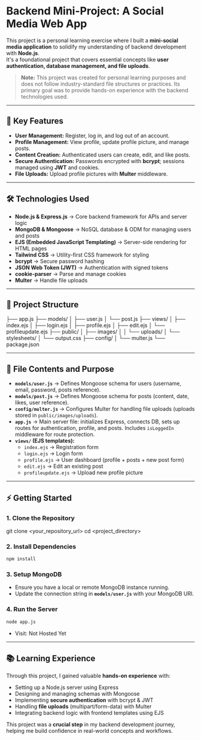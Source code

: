 # Backend Mini-Project: A Social Media Web App

This project is a personal learning exercise where I built a **mini-social media application** to solidify my understanding of backend development with **Node.js**.  
It's a foundational project that covers essential concepts like **user authentication, database management, and file uploads**.

> **Note:** This project was created for personal learning purposes and does not follow industry-standard file structures or practices. Its primary goal was to provide hands-on experience with the backend technologies used.

---

## 🚀 Key Features

- **User Management:** Register, log in, and log out of an account.
- **Profile Management:** View profile, update profile picture, and manage posts.
- **Content Creation:** Authenticated users can create, edit, and like posts.
- **Secure Authentication:** Passwords encrypted with **bcrypt**; sessions managed using **JWT** and cookies.
- **File Uploads:** Upload profile pictures with **Multer** middleware.

---

## 🛠️ Technologies Used

- **Node.js & Express.js** → Core backend framework for APIs and server logic  
- **MongoDB & Mongoose** → NoSQL database & ODM for managing users and posts  
- **EJS (Embedded JavaScript Templating)** → Server-side rendering for HTML pages  
- **Tailwind CSS** → Utility-first CSS framework for styling  
- **bcrypt** → Secure password hashing  
- **JSON Web Token (JWT)** → Authentication with signed tokens  
- **cookie-parser** → Parse and manage cookies  
- **Multer** → Handle file uploads  

---

## 📂 Project Structure

├── app.js
├── models/
│   ├── user.js
│   └── post.js
├── views/
│   ├── index.ejs
│   ├── login.ejs
│   ├── profile.ejs
│   ├── edit.ejs
│   └── profileupdate.ejs
├── public/
│   ├── images/
│   │   └── uploads/
│   └── stylesheets/
│       └── output.css
├── config/
│   └── multer.js
└── package.json

---

## 📌 File Contents and Purpose

- **`models/user.js`** → Defines Mongoose schema for users (username, email, password, posts reference).  
- **`models/post.js`** → Defines Mongoose schema for posts (content, date, likes, user reference).  
- **`config/multer.js`** → Configures Multer for handling file uploads (uploads stored in `public/images/uploads`).  
- **`app.js`** → Main server file: initializes Express, connects DB, sets up routes for authentication, profile, and posts. Includes `isLoggedIn` middleware for route protection.  
- **`views/` (EJS templates):**  
  - `index.ejs` → Registration form  
  - `login.ejs` → Login form  
  - `profile.ejs` → User dashboard (profile + posts + new post form)  
  - `edit.ejs` → Edit an existing post  
  - `profileupdate.ejs` → Upload new profile picture  

---

## ⚡ Getting Started

### 1. Clone the Repository

git clone <your_repository_url>
cd <project_directory>

### 2. Install Dependencies

```bash
npm install
```

### 3. Setup MongoDB

- Ensure you have a local or remote MongoDB instance running.
- Update the connection string in **`models/user.js`** with your MongoDB URI.

### 4. Run the Server

```bash
node app.js
```

- Visit: Not Hosted Yet

---

## 📚 Learning Experience

Through this project, I gained valuable **hands-on experience** with:

- Setting up a Node.js server using Express
- Designing and managing schemas with Mongoose
- Implementing **secure authentication** with bcrypt & JWT
- Handling **file uploads** (multipart/form-data) with Multer
- Integrating backend logic with frontend templates using EJS

This project was a **crucial step** in my backend development journey, helping me build confidence in real-world concepts and workflows.
